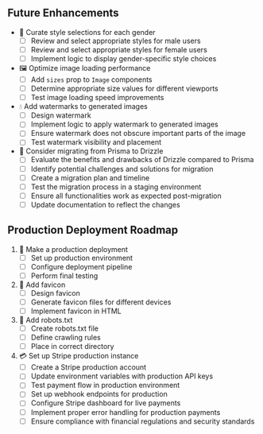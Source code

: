 ## Future Enhancements

- 🎨 Curate style selections for each gender
  - [ ] Review and select appropriate styles for male users
  - [ ] Review and select appropriate styles for female users
  - [ ] Implement logic to display gender-specific style choices

- 🖼️ Optimize image loading performance
  - [ ] Add `sizes` prop to `Image` components
  - [ ] Determine appropriate size values for different viewports
  - [ ] Test image loading speed improvements

- 💧 Add watermarks to generated images
  - [ ] Design watermark
  - [ ] Implement logic to apply watermark to generated images
  - [ ] Ensure watermark does not obscure important parts of the image
  - [ ] Test watermark visibility and placement

- 🔄 Consider migrating from Prisma to Drizzle
  - [ ] Evaluate the benefits and drawbacks of Drizzle compared to Prisma
  - [ ] Identify potential challenges and solutions for migration
  - [ ] Create a migration plan and timeline
  - [ ] Test the migration process in a staging environment
  - [ ] Ensure all functionalities work as expected post-migration
  - [ ] Update documentation to reflect the changes

## Production Deployment Roadmap

1. 🚀 Make a production deployment
   - [ ] Set up production environment
   - [ ] Configure deployment pipeline
   - [ ] Perform final testing

2. 🎨 Add favicon
   - [ ] Design favicon
   - [ ] Generate favicon files for different devices
   - [ ] Implement favicon in HTML

3. 🤖 Add robots.txt
   - [ ] Create robots.txt file
   - [ ] Define crawling rules
   - [ ] Place in correct directory

4. 💳 Set up Stripe production instance
   - [ ] Create a Stripe production account
   - [ ] Update environment variables with production API keys
   - [ ] Test payment flow in production environment
   - [ ] Set up webhook endpoints for production
   - [ ] Configure Stripe dashboard for live payments
   - [ ] Implement proper error handling for production payments
   - [ ] Ensure compliance with financial regulations and security standards
